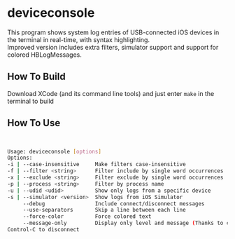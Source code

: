 deviceconsole
============

This program shows system log entries of USB-connected iOS devices in the terminal in real-time, with syntax highlighting.  
Improved version includes extra filters, simulator support and support for colored HBLogMessages.

How To Build
----------
Download XCode (and its command line tools) and just enter `make` in the terminal to build

How To Use
----------

```````sh


Usage: deviceconsole [options]
Options:
-i | --case-insensitive     Make filters case-insensitive
-f | --filter <string>      Filter include by single word occurrences
-x | --exclude <string>     Filter exclude by single word occurrences
-p | --process <string>     Filter by process name
-u | --udid <udid>          Show only logs from a specific device
-s | --simulator <version>  Show logs from iOS Simulator
     --debug                Include connect/disconnect messages
     --use-separators       Skip a line between each line
     --force-color          Force colored text
     --message-only         Display only level and message (Thanks to canatella)
Control-C to disconnect


````````
